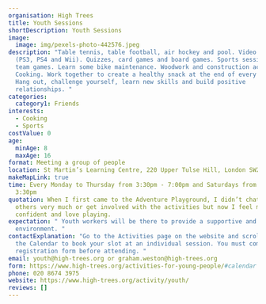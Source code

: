 ```yaml
---
organisation: High Trees
title: Youth Sessions
shortDescription: Youth Sessions
image:
  image: img/pexels-photo-442576.jpeg
description: "Table tennis, table football, air hockey and pool. Video games
  (PS3, PS4 and Wii). Quizzes, card games and board games. Sports sessions and
  team games. Learn some bike maintenance. Woodwork and construction activities.
  Cooking. Work together to create a healthy snack at the end of every session.
  Hang out, challenge yourself, learn new skills and build positive
  relationships. "
categories:
  category1: Friends
interests:
  - Cooking
  - Sports
costValue: 0
age:
  minAge: 8
  maxAge: 16
format: Meeting a group of people
location: St Martin’s Learning Centre, 220 Upper Tulse Hill, London SW2 2NS
makeMapLink: true
time: Every Monday to Thursday from 3:30pm - 7:00pm and Saturdays from 12:30pm -
  3:30pm
quotation: When I first came to the Adventure Playground, I didn’t chat to the
  others very much or get involved with the activities but now I feel more
  confident and love playing.
expectation: " Youth workers will be there to provide a supportive and engaging
  environment. "
contactExplanation: "Go to the Activities page on the website and scroll down to
  the Calendar to book your slot at an individual session. You must complete a
  registration form before attending. "
email: youth@high-trees.org or graham.weston@high-trees.org
form: https://www.high-trees.org/activities-for-young-people/#calendar
phone: 020 8674 3975
website: https://www.high-trees.org/activity/youth/
reviews: []
---
```

